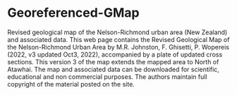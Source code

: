 # Georeferenced-GMap
Revised geological map of the Nelson-Richmond urban area (New Zealand) and associated data.
This web page contains the Revised Geological Map of the Nelson-Richmond Urban Area by 
M.R. Johnston, F. Ghisetti, P. Wopereis (2022, v3 updated Oct3, 2022), accompanied by a plate of updated cross sections. This  version 3 of the map extends the mapped area to  North of Atawhai.  The map and associated data can be downloaded for scientific, educational and non commercial purposes. The authors maintain full copyright of the material posted on the site.


